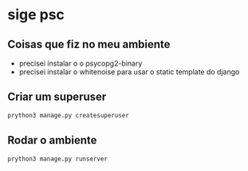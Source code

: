# sige psc


## Coisas que fiz no meu ambiente
- precisei instalar o o psycopg2-binary
- precisei instalar o whitenoise para usar o static template do django

## Criar um superuser

```sh
prython3 manage.py createsuperuser

```

## Rodar o ambiente

```sh
prython3 manage.py runserver

```